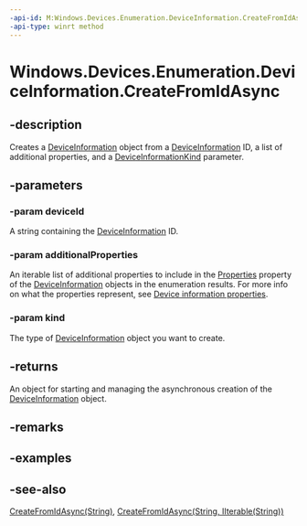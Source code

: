 ```yaml
---
-api-id: M:Windows.Devices.Enumeration.DeviceInformation.CreateFromIdAsync(System.String,Windows.Foundation.Collections.IIterable{System.String},Windows.Devices.Enumeration.DeviceInformationKind)
-api-type: winrt method
---
```


<!-- Method syntax
public Windows.Foundation.IAsyncOperation<Windows.Devices.Enumeration.DeviceInformation> CreateFromIdAsync(System.String deviceId, Windows.Foundation.Collections.IIterable<System.String> additionalProperties, Windows.Devices.Enumeration.DeviceInformationKind kind)
-->

# Windows.Devices.Enumeration.DeviceInformation.CreateFromIdAsync

## -description
Creates a [DeviceInformation](deviceinformation.md) object from a [DeviceInformation](deviceinformation.md) ID, a list of additional properties, and a [DeviceInformationKind](deviceinformationkind.md) parameter.

## -parameters
### -param deviceId
A string containing the [DeviceInformation](deviceinformation.md) ID.

### -param additionalProperties
An iterable list of additional properties to include in the [Properties](deviceinformation_properties.md) property of the [DeviceInformation](deviceinformation.md) objects in the enumeration results. For more info on what the properties represent, see [Device information properties](http://msdn.microsoft.com/library/4a4c2802-e674-4c04-8a6d-d7c1bbf1bd20).

### -param kind
The type of [DeviceInformation](deviceinformation.md) object you want to create.

## -returns
An object for starting and managing the asynchronous creation of the [DeviceInformation](deviceinformation.md) object.

## -remarks

## -examples

## -see-also
[CreateFromIdAsync(String)](deviceinformation_createfromidasync_728202765.md), [CreateFromIdAsync(String, IIterable(String))](deviceinformation_createfromidasync_907774063.md)